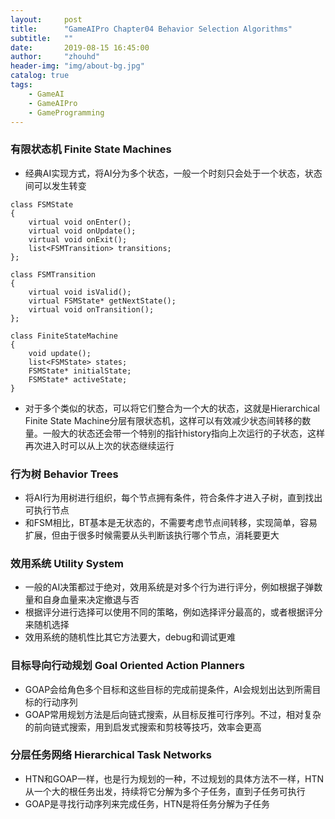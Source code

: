 ```yaml
---
layout:     post
title:      "GameAIPro Chapter04 Behavior Selection Algorithms"
subtitle:   ""
date:       2019-08-15 16:45:00
author:     "zhouhd"
header-img: "img/about-bg.jpg"
catalog: true
tags:
    - GameAI
    - GameAIPro
    - GameProgramming
---
```


### 有限状态机 Finite State Machines
   - 经典AI实现方式，将AI分为多个状态，一般一个时刻只会处于一个状态，状态间可以发生转变
  ```
  class FSMState
  {
      virtual void onEnter();
      virtual void onUpdate();
      virtual void onExit();
      list<FSMTransition> transitions;
  };

  class FSMTransition
  {
      virtual void isValid();
      virtual FSMState* getNextState();
      virtual void onTransition();
  };

  class FiniteStateMachine
  {
      void update();
      list<FSMState> states;
      FSMState* initialState;
      FSMState* activeState;
  }
  ```
   - 对于多个类似的状态，可以将它们整合为一个大的状态，这就是Hierarchical Finite State Machine分层有限状态机，这样可以有效减少状态间转移的数量。一般大的状态还会带一个特别的指针history指向上次运行的子状态，这样再次进入时可以从上次的状态继续运行
### 行为树 Behavior Trees
   - 将AI行为用树进行组织，每个节点拥有条件，符合条件才进入子树，直到找出可执行节点
   - 和FSM相比，BT基本是无状态的，不需要考虑节点间转移，实现简单，容易扩展，但由于很多时候需要从头判断该执行哪个节点，消耗要更大
### 效用系统 Utility System
   - 一般的AI决策都过于绝对，效用系统是对多个行为进行评分，例如根据子弹数量和自身血量来决定撤退与否
   - 根据评分进行选择可以使用不同的策略，例如选择评分最高的，或者根据评分来随机选择
   - 效用系统的随机性比其它方法要大，debug和调试更难
### 目标导向行动规划 Goal Oriented Action Planners
   - GOAP会给角色多个目标和这些目标的完成前提条件，AI会规划出达到所需目标的行动序列
   - GOAP常用规划方法是后向链式搜索，从目标反推可行序列。不过，相对复杂的前向链式搜索，用到启发式搜索和剪枝等技巧，效率会更高
### 分层任务网络 Hierarchical Task Networks
   - HTN和GOAP一样，也是行为规划的一种，不过规划的具体方法不一样，HTN从一个大的根任务出发，持续将它分解为多个子任务，直到子任务可执行
   - GOAP是寻找行动序列来完成任务，HTN是将任务分解为子任务
